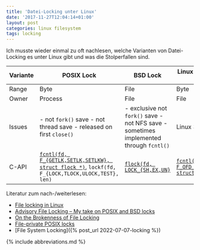 ```yaml
---
title: 'Datei-Locking unter Linux'
date: '2017-11-27T12:04:14+01:00'
layout: post
categories: linux filesystem
tags: locking
---
```


Ich musste wieder einmal zu oft nachlesen, welche Varianten von Datei-Locking es unter Linux gibt und was die Stolperfallen sind.

| Variante | POSIX Lock | BSD Lock | Linux Open File Description Locks |
| -------- | ---------- | -------- | --------------------------------- |
| Range    | Byte       | File     | Byte                              |
| Owner    | Process    | File     | File                              |
| Issues   | - not `fork()` save - not thread save - released on first `close()` | - exclusive not `fork()` save - not NFS save - sometimes implemented through `fcntl()` | Linux 3.15+ |
| C-API    | [`fcntl(fd, F_{GETLK,SETLK,SETLKW}, struct flock *)`](https://www.gnu.org/software/libc/manual/html_node/File-Locks.html), `lockf(fd, F_{LOCK,TLOCK,ULOCK,TEST}, len)` | [`flock(fd, LOCK_{SH,EX,UN}`](https://www.freebsd.org/cgi/man.cgi?query=flock&sektion=2) | [`fcntl(fd, F_OFD_{GETLK,SETLK,SETLKW}, struct flock *)`](https://www.gnu.org/software/libc/manual/html_node/Open-File-Description-Locks.html) |

Literatur zum nach-/weiterlesen:

- [File locking in Linux](https://gavv.github.io/blog/file-locks/)
- [Advisory File Locking – My take on POSIX and BSD locks](https://loonytek.com/2015/01/15/advisory-file-locking-differences-between-posix-and-bsd-locks/)
- [On the Brokenness of File Locking](http://0pointer.de/blog/projects/locking.html)
- [File-private POSIX locks](https://lwn.net/Articles/586904/)
- [File System Locking]({% post_url 2022-07-07-locking %})

{% include abbreviations.md %}
